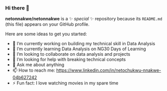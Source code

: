 ### Hi there 👋


**netonnakwe/netonnakwe** is a ✨ _special_ ✨ repository because its `README.md` (this file) appears on your GitHub profile.

Here are some ideas to get you started:

- 🔭 I’m currently working on building my technical skill in Data Analysis
- 🌱 I’m currently learning Data Analysis on NG30 Days of Learning
- 👯 I’m looking to collaborate on data analysis and projects
- 🤔 I’m looking for help with breaking technical concepts
- 💬 Ask me about anything 
- 📫 How to reach me: https://www.linkedin.com/in/netochukwu-nnakwe-04b627242
- ⚡ Fun fact: I love watching movies in my spare time

